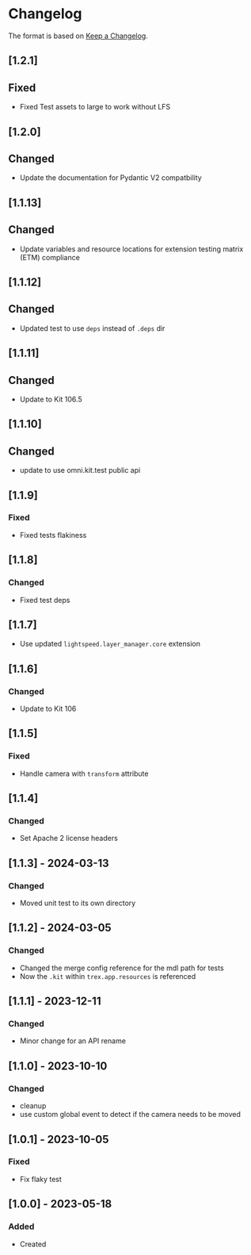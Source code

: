 # Changelog
The format is based on [Keep a Changelog](https://keepachangelog.com/en/1.0.0/).

## [1.2.1]
## Fixed
- Fixed Test assets to large to work without LFS

## [1.2.0]
## Changed
- Update the documentation for Pydantic V2 compatbility

## [1.1.13]
## Changed
- Update variables and resource locations for extension testing matrix (ETM) compliance

## [1.1.12]
## Changed
- Updated test to use `deps` instead of `.deps` dir

## [1.1.11]
## Changed
- Update to Kit 106.5

## [1.1.10]
## Changed
- update to use omni.kit.test public api

## [1.1.9]
### Fixed
- Fixed tests flakiness

## [1.1.8]
### Changed
- Fixed test deps

## [1.1.7]
- Use updated `lightspeed.layer_manager.core` extension

## [1.1.6]
### Changed
- Update to Kit 106

## [1.1.5]
### Fixed
- Handle camera with `transform` attribute

## [1.1.4]
### Changed
- Set Apache 2 license headers

## [1.1.3] - 2024-03-13
### Changed
- Moved unit test to its own directory

## [1.1.2] - 2024-03-05
### Changed
- Changed the merge config reference for the mdl path for tests
- Now the `.kit` within `trex.app.resources` is referenced

## [1.1.1] - 2023-12-11
### Changed
- Minor change for an API rename

## [1.1.0] - 2023-10-10
### Changed
- cleanup
- use custom global event to detect if the camera needs to be moved

## [1.0.1] - 2023-10-05
### Fixed
- Fix flaky test

## [1.0.0] - 2023-05-18
### Added
- Created
